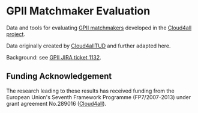 # GPII Matchmaker Evaluation
Data and tools for evaluating [GPII matchmakers](http://wiki.gpii.net/w/Matchmaking) 
developed in the [Cloud4all project](http://www.cloud4all.info/). 

Data originally created by [Cloud4allTUD](https://github.com/Cloud4AllTUD/)
and further adapted here.

Background: see [GPII JIRA ticket 1132](http://issues.gpii.net/browse/GPII-1132).

## Funding Acknowledgement

The research leading to these results has received funding from the European
Union's Seventh Framework Programme (FP7/2007-2013) under grant agreement No.289016
([Cloud4all](http://www.cloud4all.info/)).

